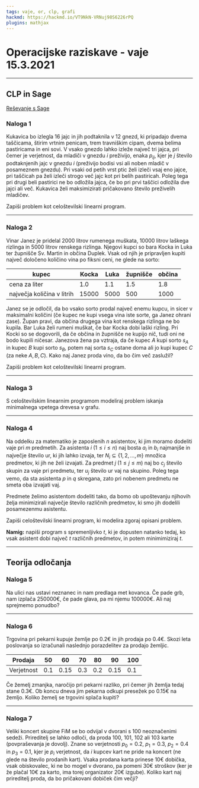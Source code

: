 ```yaml
---
tags: vaje, or, clp, grafi
hackmd: https://hackmd.io/VT9NkN-VRNuj98S6226rPQ
plugins: mathjax
---
```

# Operacijske raziskave - vaje 15.3.2021

---

## CLP in Sage

[Reševanje s Sage](https://mybinder.org/v2/gh/jaanos/operacijske-raziskave/master?filepath=vaje/CLP/)

### Naloga 1

Kukavica bo izlegla $16$ jajc in jih podtaknila v $12$ gnezd, ki pripadajo dvema taščicama, štirim vrtnim penicam, trem travniškim cipam, dvema belima pastiricama in eni sovi. V vsako gnezdo lahko izleže največ tri jajca, pri čemer je verjetnost, da mladiči v gnezdu $i$ preživijo, enaka ${p_{ij}}$, kjer je $j$ število podtaknjenih jajc v gnezdu $i$ (preživijo bodisi vsi ali noben mladič v posameznem gnezdu). Pri vsaki od petih vrst ptic želi izleči vsaj eno jajce, pri taščicah pa želi izleči strogo več jajc kot pri belih pastiricah. Poleg tega pri drugi beli pastirici ne bo odložila jajca, če bo pri prvi taščici odložila dve jajci ali več. Kukavica želi maksimizirati pričakovano število preživelih mladičev.

Zapiši problem kot celoštevilski linearni program.

---

### Naloga 2

Vinar Janez je pridelal $2000$ litrov rumenega muškata, $10000$ litrov laškega rizlinga in $5000$ litrov renskega rizlinga. Njegovi kupci so bara Kocka in Luka ter župnišče Sv. Martin in občina Duplek. Vsak od njih je pripravljen kupiti največ določeno količino vina po fiksni ceni, ne glede na sorto:

| kupec                      | Kocka   | Luka   | župnišče | občina |
| -------------------------- | ------- | ------ | -------- | ------ |
| cena za liter              | $1.0$   | $1.1$  | $1.5$    | $1.8$  |
| največja količina v litrih | $15000$ | $5000$ | $500$    | $1000$ |

Janez se je odločil, da bo vsako sorto prodal največ enemu kupcu, in sicer v maksimalni količini (če kupec ne kupi vsega vina iste sorte, ga Janez ohrani zase). Župan pravi, da občina drugega vina kot renskega rizlinga ne bo kupila. Bar Luka želi rumeni muškat, če bar Kocka dobi laški rizling. Pri Kocki so se dogovorili, da če občina in župnišče ne kupijo nič, tudi oni ne bodo kupili ničesar. Janezova žena pa vztraja, da če kupec $A$ kupi sorto ${s_A}$ in kupec $B$ kupi sorto ${s_B}$, potem naj sorta ${s_C}$ ostane doma ali jo kupi kupec $C$ (za neke $A, B, C$). Kako naj Janez proda vino, da bo čim več zaslužil?

Zapiši problem kot celoštevilski linearni program.

---

### Naloga 3

S celoštevilskim linearnim programom modeliraj problem iskanja minimalnega vpetega drevesa v grafu.

---

### Naloga 4

Na oddelku za matematiko je zaposlenih $n$ asistentov, ki jim moramo dodeliti vaje pri $m$ predmetih. Za asistenta $i$ ($1 \le i \le n$) naj bosta ${a_i}$ in ${b_i}$ najmanjše in največje število ur, ki jih lahko izvaja, ter ${N_i} \subseteq \{1, 2, \dots, m\}$ množica predmetov, ki jih ne želi izvajati. Za predmet $j$ ($1 \le j \le m$) naj bo ${c_j}$ število skupin za vaje pri predmetu, ter ${u_j}$ število ur vaj na skupino. Poleg tega vemo, da sta asistenta $p$ in $q$ skregana, zato pri nobenem predmetu ne smeta oba izvajati vaj.

Predmete želimo asistentom dodeliti tako, da bomo ob upoštevanju njihovih želja minimizirali največje število različnih predmetov, ki smo jih dodelili posamezenmu asistentu.

Zapiši celoštevilski linearni program, ki modelira zgoraj opisani problem. 

**Namig:** napiši program s spremenljivko $t$, ki je dopusten natanko tedaj, ko vsak asistent dobi največ $t$ različnih predmetov,
in potem minimimiziraj $t$.

---

## Teorija odločanja

### Naloga 5

Na ulici nas ustavi neznanec in nam predlaga met kovanca. Če pade grb, nam izplača $250000 €$, če pade glava, pa mi njemu $100000 €$. Ali naj sprejmemo ponudbo?

---

### Naloga 6

Trgovina pri pekarni kupuje žemlje po $0.2 €$ in jih prodaja po $0.4 €$. Skozi leta poslovanja so izračunali naslednjo porazdelitev za prodajo žemljic.

| Prodaja    | $50$  | $60$   | $70$  | $80$  | $90$   | $100$ |
| ---------- | ----- | ------ | ----- | ----- | ------ | ----- |
| Verjetnost | $0.1$ | $0.15$ | $0.3$ | $0.2$ | $0.15$ | $0.1$ |

Če žemelj zmanjka, naročijo pri pekarni razliko, pri čemer jih žemlja tedaj stane $0.3 €$. Ob koncu dneva jim pekarna odkupi presežek po $0.15 €$ na žemljo. Koliko žemelj se trgovini splača kupiti?

---

### Naloga 7

Veliki koncert skupine FiM se bo odvijal v dvorani s $100$ neoznačenimi sedeži. Prireditelj se lahko odloči, da proda $100$, $101$, $102$ ali $103$ karte (povpraševanja je dovolj). Znane so verjetnosti ${p_0} = 0.2$, ${p_1} = 0.3$, ${p_2} = 0.4$ in ${p_3} = 0.1$, kjer je ${p_i}$ verjetnost, da $i$ kupcev kart ne pride na koncert (ne glede na število prodanih kart). Vsaka prodana karta prinese $10 €$ dobička, vsak obiskovalec, ki ne bo mogel v dvorano, pa pomeni $30 €$ stroškov (ker je že plačal $10 €$ za karto, ima torej organizator $20 €$ izgube). Koliko kart naj prireditelj proda, da bo pričakovani dobiček čim večji?
